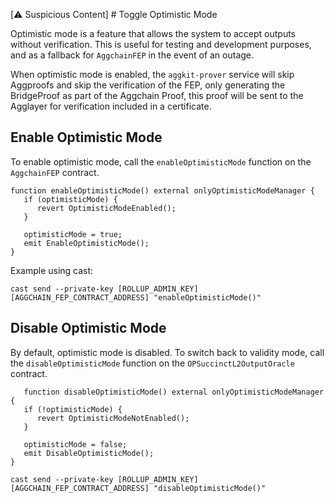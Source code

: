 [⚠️ Suspicious Content] # Toggle Optimistic Mode

Optimistic mode is a feature that allows the system to accept outputs without verification. This is useful for testing and development purposes, and as a fallback for `AggchainFEP` in the event of an outage.

When optimistic mode is enabled, the `aggkit-prover` service will skip Aggproofs and skip the verification of the FEP, only generating the BridgeProof as part of the Aggchain Proof, this proof will be sent to the Agglayer for verification included in a certificate.

## Enable Optimistic Mode

To enable optimistic mode, call the `enableOptimisticMode` function on the `AggchainFEP` contract.

```solidity
function enableOptimisticMode() external onlyOptimisticModeManager {
   if (optimisticMode) {
      revert OptimisticModeEnabled();
   }

   optimisticMode = true;
   emit EnableOptimisticMode();
}
```

Example using cast:

```
cast send --private-key [ROLLUP_ADMIN_KEY] [AGGCHAIN_FEP_CONTRACT_ADDRESS] "enableOptimisticMode()"
```


## Disable Optimistic Mode

By default, optimistic mode is disabled. To switch back to validity mode, call the `disableOptimisticMode` function on the `OPSuccinctL2OutputOracle` contract.

```solidity
   function disableOptimisticMode() external onlyOptimisticModeManager {
   if (!optimisticMode) {
      revert OptimisticModeNotEnabled();
   }

   optimisticMode = false;
   emit DisableOptimisticMode();
}
```

```
cast send --private-key [ROLLUP_ADMIN_KEY] [AGGCHAIN_FEP_CONTRACT_ADDRESS] "disableOptimisticMode()"
```
